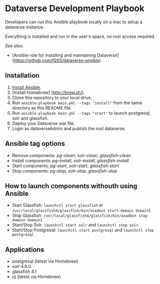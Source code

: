 # Dataverse Development Playbook

Developers can run this Ansible playbook locally on a mac to setup a dataverse instance.

Everything is installed and run in the user's space, no root access required.

*See also*:

  - [Ansible role for installing and maintaining Dataverse] (https://github.com/IQSS/dataverse-ansible)

## Installation

  1. [Install Ansible](http://docs.ansible.com/intro_installation.html).
  2. [Install Homebrew] (http://brew.sh/).
  3. Clone this repository to your local drive.
  4. Run `ansible-playbook main.yml --tags "install"` from the same directory as this README file.
  5. Run `ansible-playbook main.yml --tags "start"` to launch postgresql, solr and glassfish.
  6. Deploy your Dataverse war file.
  7. Login as dataverseAdmin and publish the root dataverse.

## Ansible tag options

  - Remove components: _pg-clean_, _solr-clean_, _glassfish-clean_
  - Install components: _pg-install_, _solr-install_, _glassfish-install_
  - Start components: _pg-start_, _solr-start_, _glassfish-start_
  - Stop components: _pg-stop_, _solr-stop_, _glassfish-stop_

## How to launch components withouth using Ansible

  - Start Glassfish: `launchctl start glassfish` or `/usr/local/glassfish4/glassfish/bin/asadmin start-domain domain1`
  - Stop Glassfish: `/usr/local/glassfish4/glassfish/bin/asadmin stop-domain domain1`
  - Start/Stop Solr: `launchctl start solr` and `launchctl stop solr`
  - Start/Stop Postgresql: `launchctl start postgresql` and `launchctl stop postgresql`
   
## Applications

  - postgresql (latest via Homebrew)
  - solr 4.6.0
  - glassfish 4.1
  - jq (latest via Homebrew)
  
  



